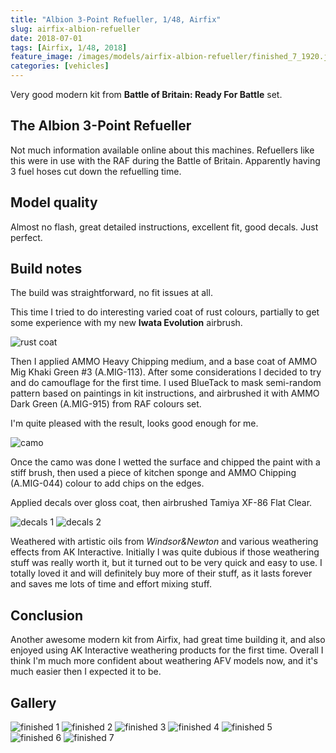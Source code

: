 ```yaml
---
title: "Albion 3-Point Refueller, 1/48, Airfix"
slug: airfix-albion-refueller
date: 2018-07-01
tags: [Airfix, 1/48, 2018]
feature_image: /images/models/airfix-albion-refueller/finished_7_1920.jpg
categories: [vehicles]
---
```


Very good modern kit from **Battle of Britain: Ready For Battle** set.


## The Albion 3-Point Refueller

Not much information available online about this machines.
Refuellers like this were in use with the RAF during the Battle of Britain.
Apparently having 3 fuel hoses cut down the refuelling time.

## Model quality

Almost no flash, great detailed instructions, excellent fit, good decals. Just perfect.

## Build notes
The build was straightforward, no fit issues at all.

This time I tried to do interesting varied coat of rust colours, partially to get some experience with my new **Iwata Evolution** airbrush.

![rust coat](/images/models/airfix-albion-refueller/rust_coat_1920.jpg)

Then I applied AMMO Heavy Chipping medium, and a base coat of AMMO Mig Khaki Green #3 (A.MIG-113).
After some considerations I decided to try and do camouflage for the first time.
I used BlueTack to mask semi-random pattern based on paintings in kit instructions, and airbrushed it with AMMO Dark Green (A.MIG-915) from RAF colours set.

I'm quite pleased with the result, looks good enough for me.

![camo](/images/models/airfix-albion-refueller/camo_1920.jpg)

Once the camo was done I wetted the surface and chipped the paint with a stiff brush, then used a piece of kitchen sponge and AMMO Chipping (A.MIG-044) colour to add chips on the edges.

Applied decals over gloss coat, then airbrushed Tamiya XF-86 Flat Clear.

![decals 1](/images/models/airfix-albion-refueller/decals_1_1920.jpg)
![decals 2](/images/models/airfix-albion-refueller/decals_2_1920.jpg)

Weathered with artistic oils from *Windsor&Newton* and various weathering effects from AK Interactive.
Initially I was quite dubious if those weathering stuff was really worth it, but it turned out to be very quick and easy to use. I totally loved it and will definitely buy more of their stuff, as it lasts forever and saves me lots of time and effort mixing stuff.

## Conclusion

Another awesome modern kit from Airfix, had great time building it, and also enjoyed using AK Interactive weathering products for the first time.
Overall I think I'm much more confident about weathering AFV models now, and it's much easier then I expected it to be.

## Gallery
![finished 1](/images/models/airfix-albion-refueller/finished_1_1920.jpg)
![finished 2](/images/models/airfix-albion-refueller/finished_2_1920.jpg)
![finished 3](/images/models/airfix-albion-refueller/finished_3_1920.jpg)
![finished 4](/images/models/airfix-albion-refueller/finished_4_1920.jpg)
![finished 5](/images/models/airfix-albion-refueller/finished_5_1920.jpg)
![finished 6](/images/models/airfix-albion-refueller/finished_6_1920.jpg)
![finished 7](/images/models/airfix-albion-refueller/finished_7_1920.jpg)

